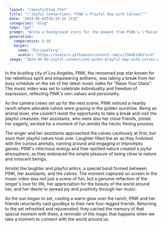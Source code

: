 ```yaml
---
  layout: "layouts/blog.html"
  title: "\"Joyful Connections: PINK's Playful Day with Calves\""
  date: "2024-05-03T20:34:24.713Z"
  categories: "blog"
  tags: "gpt"
  prompt: "Write a background story for the moment from PINK's \"Raise your glass\" video, where the singer and her assistants play with calfs\n"
  generation: 
    temperature: 0.98
    helper: 
      name: "EnriqueTorq"
      avatar: "https://avatars.githubusercontent.com/u/158461485?v=4"
  image: "2024-05-03-joyful-connections-pinks-playful-day-with-calves.webp"
---
```

In the bustling city of Los Angeles, PINK, the renowned pop star known for her rebellious spirit and empowering anthems, was taking a break from her busy schedule on the set of her latest music video for "Raise Your Glass". The music video was set to celebrate individuality and freedom of expression, reflecting PINK's own values and personality.

As the camera crews set up for the next scene, PINK noticed a nearby ranch where adorable calves were grazing in the golden sunshine. Being an animal lover, she couldn't resist the opportunity to take a break and visit the playful creatures. Her assistants, who were also her close friends, joined her eagerly, excited for a moment of fun amidst the hectic filming process.

The singer and her assistants approached the calves cautiously at first, but soon their playful nature took over. Laughter filled the air as they frolicked with the curious animals, running around and engaging in impromptu games. PINK's infectious energy and free-spirited nature created a joyful atmosphere, as they embraced the simple pleasure of being close to nature and innocent beings.

Amidst the laughter and playful antics, a special bond formed between PINK, her assistants, and the calves. The moment captured on screen in the music video was not just a scene of fun, but a genuine reflection of the singer's love for life, her appreciation for the beauty of the world around her, and her desire to spread joy and positivity through her music.

As the sun began to set, casting a warm glow over the ranch, PINK and her friends reluctantly said goodbye to their new four-legged friends. Returning to the set refreshed and rejuvenated, they carried the memory of that special moment with them, a reminder of the magic that happens when we take a moment to connect with the world around us.
